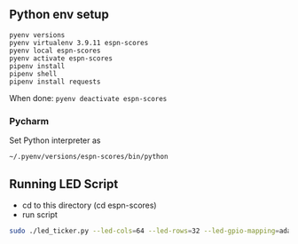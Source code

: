 ## Python env setup
```
pyenv versions
pyenv virtualenv 3.9.11 espn-scores
pyenv local espn-scores
pyenv activate espn-scores
pipenv install
pipenv shell
pipenv install requests
```


When done:
`pyenv deactivate espn-scores`

### Pycharm
Set Python interpreter as
```
~/.pyenv/versions/espn-scores/bin/python
```

## Running LED Script
- cd to this directory (cd espn-scores)
- run script
```bash
sudo ./led_ticker.py --led-cols=64 --led-rows=32 --led-gpio-mapping=adafruit-hat --led-slowdown-gpio=3
```
